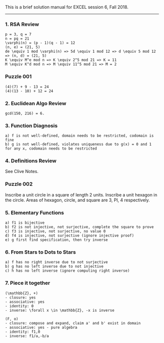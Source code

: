 This is a brief solution manual for EXCEL session 6, Fall 2018.

---

### 1. RSA Review

```
p = 3, q = 7
n = pq = 21
\varphi(n) = (p - 1)(q - 1) = 12
(n, e) = (21, 5)
de \equiv 1 mod \varphi(n) => 5d \equiv 1 mod 12 => d \equiv 5 mod 12 => (n, d) = (21, 5)
K \equiv M^e mod n => K \equiv 2^5 mod 21 => K = 11
M \equiv K^d mod n => M \equiv 11^5 mod 21 => M = 2
```

### Puzzle 001

```
(4)(7) + 9 - 13 = 24
(4)(13 - 10) + 12 = 24
```

### 2. Euclidean Algo Review

```
gcd(150, 216) = 6.
```

### 3. Function Diagnosis

```
a) f is not well-defined, domain needs to be restricted, codomain is fine
b) g is not well-defined, violates uniqueness due to g(x) = 0 and 1 for any x, codomain needs to be restricted
```

### 4. Definitions Review

See Clive Notes.

### Puzzle 002

Inscribe a unit circle in a square of length 2 units. Inscribe a unit hexagon in the circle. Areas of hexagon, circle, and square are 3, PI, 4 respectively.

### 5. Elementary Functions

```
a) f1 is bijective
b) f2 is not injective, not surjective, complete the square to prove
c) f3 is injective, not surjective, no value 0
d) f4 is injective, not surjective (ignore injective proof)
e) g first find specification, then try inverse
```

### 6. From Stars to Dots to Stars

```
a) f has no right inverse due to not surjective
b) g has no left inverse due to not injective
c) h has no left inverse (ignore computing right inverse)
```

### 7. Piece it together

```
(\mathbb{Z}, +)
- closure: yes
- associative: yes
- identity: 0
- inverse: \forall x \in \mathbb{Z}, -x is inverse

(F, o)
- closure: compose and expand, claim a' and b' exist in domain
- associative: yes - pure algebra
- identity: f1,0
- inverse: f1/a,-b/a
```
